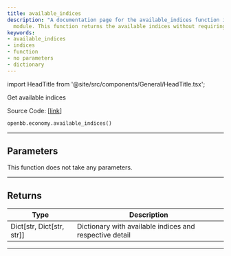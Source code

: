 ```yaml
---
title: available_indices
description: "A documentation page for the available_indices function in the OpenBBTerminal"
  module. This function returns the available indices without requiring parameters.
keywords:
- available_indices
- indices
- function
- no parameters
- dictionary
---
```


import HeadTitle from '@site/src/components/General/HeadTitle.tsx';

<HeadTitle title="economy.available_indices - Reference | OpenBB SDK Docs" />

Get available indices

Source Code: [[link](https://github.com/OpenBB-finance/OpenBBTerminal/tree/main/openbb_terminal/economy/yfinance_model.py#L660)]

```python
openbb.economy.available_indices()
```

---

## Parameters

This function does not take any parameters.

---

## Returns

| Type | Description |
| ---- | ----------- |
| Dict[str, Dict[str, str]] | Dictionary with available indices and respective detail |
---
